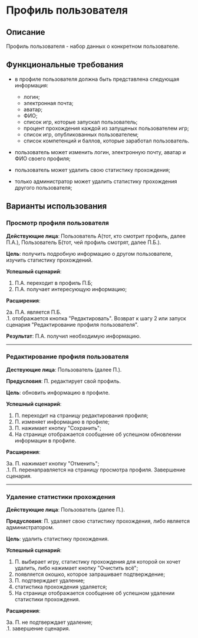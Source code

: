 # Профиль пользователя

## Описание

Профиль пользователя - набор данных о конкретном пользователе.

## Функциональные требования

- в профиле пользователя должна быть представлена следующая информация:

  - логин;
  - электронная почта;
  - аватар;
  - ФИО;
  - список игр, которые запускал пользователь;
  - процент прохождения каждой из запущеных пользователем игр;
  - список игр, опубликованных пользователем;
  - список компетенций и баллов, которые заработал пользователь.

- пользователь может изменить логин, электронную почту, аватар и ФИО своего профиля;
- пользователь может удалить свою статистику прохождения;
- только администратор может удалить статистику прохождения другого пользователя;

## Варианты использования

### Просмотр профиля пользователя

**Действующие лица**: Пользователь А(тот, кто смотрит профиль, далее П.А.), Пользователь Б(тот, чей профиль смотрят, далее П.Б.).

**Цель**: получить подробную информацию о другом пользователе, изучить статистику прохождений.

**Успешный сценарий**:

1. П.А. переходит в профиль П.Б;
2. П.А. получает интересующую информацию;

**Расширения**:

2a. П.А. является П.Б.  
.1. отображается кнопка "Редактировать". Возврат к шагу 2 или запуск сценария "Редактирование профиля пользователя".

**Результат**: П.А. получил необходимую информацию.

---

### Редактирование профиля пользователя

**Дествующие лица**: Пользователь (далее П.).

**Предусловия**: П. редактирует свой профиль.

**Цель**: обновить информацию в профиле.

**Успешный сценарий**:

1. П. переходит на страницу редактирования профиля;
2. П. изменяет информацию в профиле;
3. П. нажимает кнопку "Сохранить";
4. На странице отображается сообщение об успешном обновлении информации в профиле.

**Расширения**:

3а. П. нажимает кнопку "Отменить";  
.1. П. перенаправляется на страницу просмотра профиля. Завершение сценария.

---

### Удаление статистики прохождения

**Действующие лица**: Пользователь (далее П.).

**Предусловия**: П. удаляет свою статистику прохождения, либо является администратором.

**Цель**: удалить статистику прохождения.

**Успешный сценарий**:

1. П. выбирает игру, статистику прохождения для которой он хочет удалить, либо нажимает кнопку "Очистить всё";
2. появляется окошко, которое запрашивает подтверждение;
3. П. подтверждает удаление;
4. статистика прохождения удаляется;
5. На странице отображается сообщение об успешном удалении статистики прохождения.

**Расширения**:

3а. П. не подтверждает удаление;  
.1. завершение сценария.
